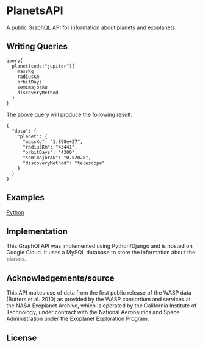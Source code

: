 # PlanetsAPI

A public GraphQL API for information about planets and exoplanets.

## Writing Queries

```
query{
  planet(code:"jupiter"){
    massKg
    radiusKm
    orbitDays
    semimajorAu
    discoveryMethod
  }
}
```

The above query will produce the following result:

```
{
  "data": {
    "planet": {
      "massKg": "1.898e+27",
      "radiusKm": "43441",
      "orbitDays": "4300",
      "semimajorAu": "0.52028",
      "discoveryMethod": "telescope"
    }
  }
}
```

## Examples

[Python](https://github.com/ZaneTurner/PlanetsAPI/blob/master/Examples/AccessPlanetByID.py)

## Implementation

This GraphQl API was implemented using Python/Django and is hosted on Google Cloud. It uses a MySQL database to store the information about the planets. 

## Acknowledgements/source

This API makes use of data from the first public release of the WASP data (Butters et al. 2010) as provided by the WASP consortium and services at the NASA Exoplanet Archive, which is operated by the California Institute of Technology, under contract with the National Aeronautics and Space Administration under the Exoplanet Exploration Program.

## License

